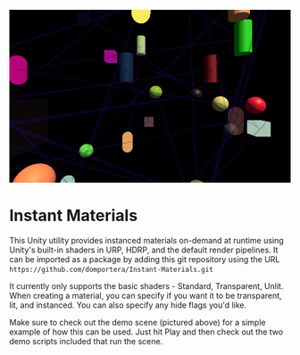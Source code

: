 ![Example gif](https://github.com/domportera/Instant-Materials/raw/master/Example.gif "Example gif")

# Instant Materials
This Unity utility provides instanced materials on-demand at runtime using Unity's built-in shaders in URP, HDRP, and the default render pipelines. It can be imported as a package by adding this git repository using the URL `https://github.com/domportera/Instant-Materials.git`

It currently only supports the basic shaders - Standard, Transparent, Unlit. When creating a material, you can specify if you want it to be transparent, lit, and instanced. You can also specify any hide flags you'd like.

Make sure to check out the demo scene (pictured above) for a simple example of how this can be used. Just hit Play and then check out the two demo scripts included that run the scene.